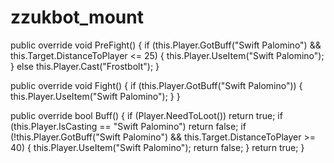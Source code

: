 # zzukbot_mount

public override void PreFight() 
{
  if (this.Player.GotBuff("Swift Palomino") && this.Target.DistanceToPlayer <= 25)
	{
	  this.Player.UseItem("Swift Palomino");
	}
  else this.Player.Cast("Frostbolt");
}

public override void Fight() 
{
  if (this.Player.GotBuff("Swift Palomino"))
	{
    this.Player.UseItem("Swift Palomino");
  }
}

public override bool Buff() 
{
	  if (Player.NeedToLoot()) return true;
	  if (this.Player.IsCasting == "Swift Palomino") return false;
	  if (!this.Player.GotBuff("Swift Palomino") && this.Target.DistanceToPlayer >= 40)
  {
		this.Player.UseItem("Swift Palomino");
		return false;
	}
	 return true;
}
